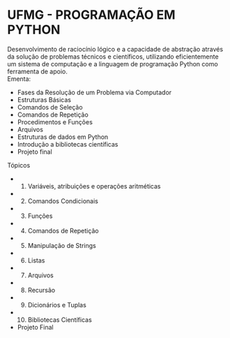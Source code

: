 # UFMG - PROGRAMAÇÃO EM PYTHON
Desenvolvimento de raciocínio lógico e a capacidade de abstração através da solução de problemas técnicos e científicos, utilizando eficientemente um sistema de computação e a linguagem de programação Python como ferramenta de apoio.  
Ementa:  
- Fases da Resolução de um Problema via Computador  
- Estruturas Básicas  
- Comandos de Seleção  
- Comandos de Repetição  
- Procedimentos e Funções  
- Arquivos  
- Estruturas de dados em Python  
- Introdução a bibliotecas científicas
- Projeto final

Tópicos
- 1. Variáveis, atribuições e operações aritméticas
- 2. Comandos Condicionais
- 3. Funções
- 4. Comandos de Repetição
- 5. Manipulação de Strings
- 6. Listas
- 7. Arquivos
- 8. Recursão
- 9. Dicionários e Tuplas
- 10. Bibliotecas Científicas
- Projeto Final
